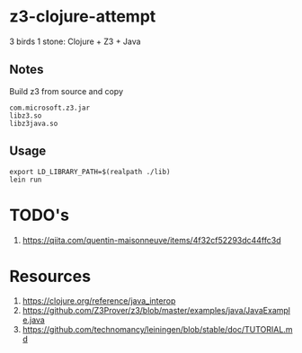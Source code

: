 # z3-clojure-attempt

3 birds 1 stone: Clojure + Z3 + Java

## Notes
Build z3 from source and copy
```
com.microsoft.z3.jar
libz3.so
libz3java.so
```

## Usage
```
export LD_LIBRARY_PATH=$(realpath ./lib)
lein run
```

# TODO's
1. https://qiita.com/quentin-maisonneuve/items/4f32cf52293dc44ffc3d

# Resources
1. https://clojure.org/reference/java_interop
1. https://github.com/Z3Prover/z3/blob/master/examples/java/JavaExample.java
1. https://github.com/technomancy/leiningen/blob/stable/doc/TUTORIAL.md